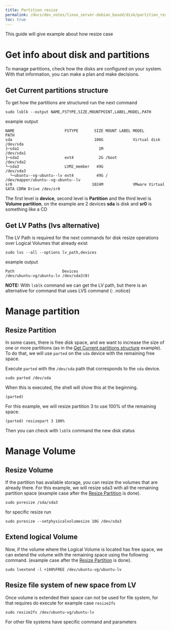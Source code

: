 ```yaml
---
title: Partition resize
permalink: /docs/dev_notes/linux_server-debian_based/disk/partition_resize/
toc: true
---
```



This guide will give example about how resize case

# Get info about disk and partitions
To manage partitions, check how the disks are configured on your system. With that information, you can make a plan and make decisions.

## Get Current partitions structure
To get how the partitions are structured run the next command 
```shell
sudo lsblk --output NAME,FSTYPE,SIZE,MOUNTPOINT,LABEL,MODEL,PATH
```

example output
```
NAME                      FSTYPE       SIZE MOUNT LABEL MODEL                          PATH
sda                                    100G             Virtual disk                   /dev/sda
├─sda1                                   1M                                            /dev/sda1
├─sda2                    ext4           2G /boot                                      /dev/sda2
└─sda3                    LVM2_member   49G                                            /dev/sda3
  └─ubuntu--vg-ubuntu--lv ext4          49G /                                          /dev/mapper/ubuntu--vg-ubuntu--lv
sr0                                   1024M             VMware Virtual SATA CDRW Drive /dev/sr0
```

The first level is **device**, second level is **Partition** and the third level is **Volume partition**, on the example are 2 devices **sda** is disk and **sr0** is something like a CD

## Get LV Paths (lvs alternative)
The LV Path is required for the next commands for disk resize operations over Logical Volumes that already exist
```shell
sudo lvs --all --options lv_path,devices
```

example output
```
Path                     Devices     
/dev/ubuntu-vg/ubuntu-lv /dev/sda3(0)
```

**NOTE:** With `lsblk` command we can get the LV path, but there is an alternative for command that uses LVS command
{: .notice}

# Manage partition
## Resize Partition
In some cases, there is free disk space, and we want to increase the size of one or more partitions (as in the [Get Current partitions structure](#get-current-partitions-structure) example). To do that, we will use `parted` on the `sda` device with the remaining free space. 

Execute `parted` with the `/dev/sda` path that corresponds to the `sda` device.
```shell
sudo parted /dev/sda
```

When this is executed, the shell will show this at the beginning.
```
(parted)
```

For this example, we will resize partition 3 to use 100% of the remaining space.
```
(parted) resizepart 3 100%
```

Then you can check with `lsblk` command the new disk status

# Manage Volume
## Resize Volume
If the partition has available storage, you can resize the volumes that are already there. For this example, we will resize sda3 with all the remaining partition space (example case after the [Resize Partition](#resize-partition) is done).

```shell
sudo pvresize /sda/sda3
```

for specific resize run
```shell
sudo pvresize --setphysicalvolumesize 10G /dev/sda3
```

## Extend logical Volume
Now, if the volume where the Logical Volume is located has free space, we can extend the volume with the remaining space using the following command. (example case after the [Resize Partition](#resize-volume) is done).

```shell
sudo lvextend -l +100%FREE /dev/ubuntu-vg/ubuntu-lv
```

## Resize file system of new space from LV 
Once volume is extended their space can not be used for file system, for that requires do execute for example case `resize2fs`
```shell
sudo resize2fs /dev/ubuntu-vg/ubuntu-lv
```

For other file systems have specific command and parameters

